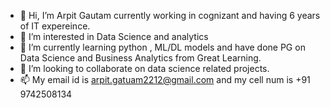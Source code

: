 - 👋 Hi, I’m Arpit Gautam currently working in cognizant and having 6 years of IT expereince.
- 👀 I’m interested in Data Science and analytics
- 🌱 I’m currently learning python , ML/DL models and have done PG on Data Science and Business Analytics from Great Learning.
- 💞️ I’m looking to collaborate on data science related projects.
- 📫 My email id is arpit.gatuam2212@gmail.com and my cell num is +91 9742508134

<!---
gautamarpit22/gautamarpit22 is a ✨ special ✨ repository because its `README.md` (this file) appears on your GitHub profile.
You can click the Preview link to take a look at your changes.
--->
